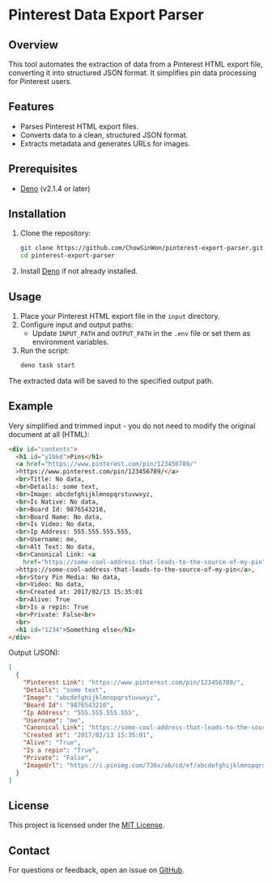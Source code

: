 # Pinterest Data Export Parser

## Overview

This tool automates the extraction of data from a Pinterest HTML export file,
converting it into structured JSON format. It simplifies pin data processing for
Pinterest users.

## Features

- Parses Pinterest HTML export files.
- Converts data to a clean, structured JSON format.
- Extracts metadata and generates URLs for images.

## Prerequisites

- [Deno](https://deno.land/) (v2.1.4 or later)

## Installation

1. Clone the repository:
   ```bash
   git clone https://github.com/ChowSinWon/pinterest-export-parser.git
   cd pinterest-export-parser
   ```
2. Install [Deno](https://deno.land/) if not already installed.

## Usage

1. Place your Pinterest HTML export file in the `input` directory.
2. Configure input and output paths:
   - Update `INPUT_PATH` and `OUTPUT_PATH` in the `.env` file or set them as
     environment variables.
3. Run the script:
   ```bash
   deno task start
   ```

The extracted data will be saved to the specified output path.

## Example

Very simplified and trimmed input - you do not need to modify the original
document at all (HTML):

```html
<div id="contents">
  <h1 id="y1bkd">Pins</h1>
  <a href="https://www.pinterest.com/pin/123456789/"
  >https://www.pinterest.com/pin/123456789/</a>
  <br>Title: No data,
  <br>Details: some text,
  <br>Image: abcdefghijklmnopqrstuvwxyz,
  <br>Is Native: No data,
  <br>Board Id: 9876543210,
  <br>Board Name: No data,
  <br>Is Video: No data,
  <br>Ip Address: 555.555.555.555,
  <br>Username: me,
  <br>Alt Text: No data,
  <br>Canonical Link: <a
    href="https://some-cool-address-that-leads-to-the-source-of-my-pin"
  >https://some-cool-address-that-leads-to-the-source-of-my-pin</a>,
  <br>Story Pin Media: No data,
  <br>Video: No data,
  <br>Created at: 2017/02/13 15:35:01
  <br>Alive: True
  <br>Is a repin: True
  <br>Private: False<br>
  <br>
  <h1 id="1234">Something else</h1>
</div>
```

Output (JSON):

```json
[
  {
    "Pinterest Link": "https://www.pinterest.com/pin/123456789/",
    "Details": "some text",
    "Image": "abcdefghijklmnopqrstuvwxyz",
    "Board Id": "9876543210",
    "Ip Address": "555.555.555.555",
    "Username": "me",
    "Canonical Link": "https://some-cool-address-that-leads-to-the-source-of-my-pin",
    "Created at": "2017/02/13 15:35:01",
    "Alive": "True",
    "Is a repin": "True",
    "Private": "False",
    "ImageUrl": "https://i.pinimg.com/736x/ab/cd/ef/abcdefghijklmnopqrstuvwxyz.jpg"
  }
]
```

## License

This project is licensed under the [MIT License](LICENSE).

## Contact

For questions or feedback, open an issue on
[GitHub](https://github.com/ChowSinWon/pinterest-export-parser/issues).
